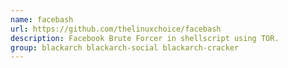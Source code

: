 ```yaml
---
name: facebash
url: https://github.com/thelinuxchoice/facebash
description: Facebook Brute Forcer in shellscript using TOR.
group: blackarch blackarch-social blackarch-cracker
---
```


